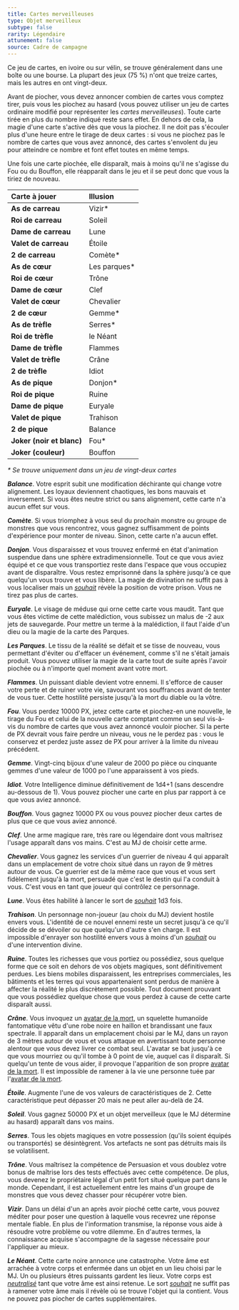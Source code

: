 ```yaml
---
title: Cartes merveilleuses
type: Objet merveilleux
subtype: false
rarity: Légendaire
attunement: false
source: Cadre de campagne
---
```

Ce jeu de cartes, en ivoire ou sur vélin, se trouve généralement dans une boîte ou une bourse. La plupart des jeux (75 %) n'ont que treize cartes, mais les autres en ont vingt-deux.

Avant de piocher, vous devez annoncer combien de cartes vous comptez tirer, puis vous les piochez au hasard (vous pouvez utiliser un jeu de cartes ordinaire modifié pour représenter les _cartes merveilleuses_). Toute carte tirée en plus du nombre indiqué reste sans effet. En dehors de cela, la magie d'une carte s'active dès que vous la piochez. Il ne doit pas s'écouler plus d'une heure entre le tirage de deux cartes : si vous ne piochez pas le nombre de cartes que vous avez annoncé, des cartes s'envolent du jeu pour atteindre ce nombre et font effet toutes en même temps.

Une fois une carte piochée, elle disparaît, mais à moins qu'il ne s'agisse du Fou ou du Bouffon, elle réapparaît dans le jeu et il se peut donc que vous la tiriez de nouveau.

|Carte à jouer|Illusion|
|:-|:-|
|**As de carreau**|Vizir*|
|**Roi de carreau**|Soleil|
|**Dame de carreau**|Lune|
|**Valet de carreau**|Étoile|
|**2 de carreau**|Comète*|
|**As de cœur**|Les parques*|
|**Roi de cœur**|Trône|
|**Dame de cœur**|Clef|
|**Valet de cœur**|Chevalier|
|**2 de cœur**|Gemme*|
|**As de trèfle**|Serres*|
|**Roi de trèfle**|le Néant|
|**Dame de trèfle**|Flammes|
|**Valet de trèfle**|Crâne|
|**2 de trèfle**|Idiot|
|**As de pique**|Donjon*|
|**Roi de pique**|Ruine|
|**Dame de pique**|Euryale|
|**Valet de pique**|Trahison|
|**2 de pique**|Balance|
|**Joker (noir et blanc)**|Fou*|
|**Joker (couleur)**|Bouffon|
_* Se trouve uniquement dans un jeu de vingt-deux cartes_

_**Balance**_. Votre esprit subit une modification déchirante qui change votre alignement. Les loyaux deviennent chaotiques, les bons mauvais et inversement. Si vous êtes neutre strict ou sans alignement, cette carte n'a aucun effet sur vous.

_**Comète**_. Si vous triomphez à vous seul du prochain monstre ou groupe de monstres que vous rencontrez, vous gagnez suffisamment de points d'expérience pour monter de niveau. Sinon, cette carte n'a aucun effet.

_**Donjon**_. Vous disparaissez et vous trouvez enfermé en état d'animation suspendue dans une sphère extradimensionnelle. Tout ce que vous aviez équipé et ce que vous transportiez reste dans l'espace que vous occupiez avant de disparaître. Vous restez emprisonné dans la sphère jusqu'à ce que quelqu'un vous trouve et vous libère. La magie de divination ne suffit pas à vous localiser mais un [_souhait_](/grimoire/souhait/) révèle la position de votre prison. Vous ne tirez pas plus de cartes.

_**Euryale**_. Le visage de méduse qui orne cette carte vous maudit. Tant que vous êtes victime de cette malédiction, vous subissez un malus de -2 aux jets de sauvegarde. Pour mettre un terme à la malédiction, il faut l'aide d'un dieu ou la magie de la carte des Parques.

_**Les Parques**_. Le tissu de la réalité se défait et se tisse de nouveau, vous permettant d'éviter ou d'effacer un événement, comme s'il ne s'était jamais produit. Vous pouvez utiliser la magie de la carte tout de suite après l'avoir piochée ou à n'importe quel moment avant votre mort.

_**Flammes**_. Un puissant diable devient votre ennemi. Il s'efforce de causer votre perte et de ruiner votre vie, savourant vos souffrances avant de tenter de vous tuer. Cette hostilité persiste jusqu'à la mort du diable ou la vôtre.

_**Fou**_. Vous perdez 10000 PX, jetez cette carte et piochez-en une nouvelle, le tirage du Fou et celui de la nouvelle carte comptant comme un seul vis-à-vis du nombre de cartes que vous avez annoncé vouloir piocher. Si la perte de PX devrait vous faire perdre un niveau, vous ne le perdez pas : vous le conservez et perdez juste assez de PX pour arriver à la limite du niveau précédent.

_**Gemme**_. Vingt-cinq bijoux d'une valeur de 2000 po pièce ou cinquante gemmes d'une valeur de 1000 po l'une apparaissent à vos pieds.

_**Idiot**_. Votre Intelligence diminue définitivement de 1d4+1 (sans descendre au-dessous de 1). Vous pouvez piocher une carte en plus par rapport à ce que vous aviez annoncé.

_**Bouffon**_. Vous gagnez 10000 PX ou vous pouvez piocher deux cartes de plus que ce que vous aviez annoncé.

_**Clef**_. Une arme magique rare, très rare ou légendaire dont vous maîtrisez l'usage apparaît dans vos mains. C'est au MJ de choisir cette arme.

_**Chevalier**_. Vous gagnez les services d'un guerrier de niveau 4 qui apparaît dans un emplacement de votre choix situé dans un rayon de 9 mètres autour de vous. Ce guerrier est de la même race que vous et vous sert fidèlement jusqu'à la mort, persuadé que c'est le destin qui l'a conduit à vous. C'est vous en tant que joueur qui contrôlez ce personnage.

_**Lune**_. Vous êtes habilité à lancer le sort de [_souhait_](/grimoire/souhait/) 1d3 fois.

_**Trahison**_. Un personnage non-joueur (au choix du MJ) devient hostile envers vous. L'identité de ce nouvel ennemi reste un secret jusqu'à ce qu'il décide de se dévoiler ou que quelqu'un d'autre s'en charge. Il est impossible d'enrayer son hostilité envers vous à moins d'un [_souhait_](/grimoire/souhait/) ou d'une intervention divine.

_**Ruine**_. Toutes les richesses que vous portiez ou possédiez, sous quelque forme que ce soit en dehors de vos objets magiques, sont définitivement perdues. Les biens mobiles disparaissent, les entreprises commerciales, les bâtiments et les terres qui vous appartenaient sont perdus de manière à affecter la réalité le plus discrètement possible. Tout document prouvant que vous possédiez quelque chose que vous perdez à cause de cette carte disparaît aussi.

_**Crâne**_. Vous invoquez un [avatar de la mort](/bestiaire/avatar-de-la-mort/), un squelette humanoïde fantomatique vêtu d'une robe noire en haillon et brandissant une faux spectrale. Il apparaît dans un emplacement choisi par le MJ, dans un rayon de 3 mètres autour de vous et vous attaque en avertissant toute personne alentour que vous devez livrer ce combat seul. L'avatar se bat jusqu'à ce que vous mourriez ou qu'il tombe à 0 point de vie, auquel cas il disparaît. Si quelqu'un tente de vous aider, il provoque l'apparition de son propre [avatar de la mort](/bestiaire/avatar-de-la-mort/). Il est impossible de ramener à la vie une personne tuée par l'[avatar de la mort](/bestiaire/avatar-de-la-mort/).

_**Étoile**_. Augmente l'une de vos valeurs de caractéristiques de 2. Cette caractéristique peut dépasser 20 mais ne peut aller au-delà de 24.

_**Soleil**_. Vous gagnez 50000 PX et un objet merveilleux (que le MJ détermine au hasard) apparaît dans vos mains.

_**Serres**_. Tous les objets magiques en votre possession (qu'ils soient équipés ou transportés) se désintègrent. Vos artefacts ne sont pas détruits mais ils se volatilisent.

_**Trône**_. Vous maîtrisez la compétence de Persuasion et vous doublez votre bonus de maîtrise lors des tests effectués avec cette compétence. De plus, vous devenez le propriétaire légal d'un petit fort situé quelque part dans le monde. Cependant, il est actuellement entre les mains d'un groupe de monstres que vous devez chasser pour récupérer votre bien.

_**Vizir**_. Dans un délai d'un an après avoir pioché cette carte, vous pouvez méditer pour poser une question à laquelle vous recevrez une réponse mentale fiable. En plus de l'information transmise, la réponse vous aide à résoudre votre problème ou votre dilemme. En d'autres termes, la connaissance acquise s'accompagne de la sagesse nécessaire pour l'appliquer au mieux.

_**Le Néant**_. Cette carte noire annonce une catastrophe. Votre âme est arrachée à votre corps et enfermée dans un objet en un lieu choisi par le MJ. Un ou plusieurs êtres puissants gardent les lieux. Votre corps est [_neutralisé_](/gerer-la-sante-du-personnage/#neutralise) tant que votre âme est ainsi retenue. Le sort [_souhait_](/grimoire/souhait/) ne suffit pas à ramener votre âme mais il révèle où se trouve l'objet qui la contient. Vous ne pouvez pas piocher de cartes supplémentaires.
